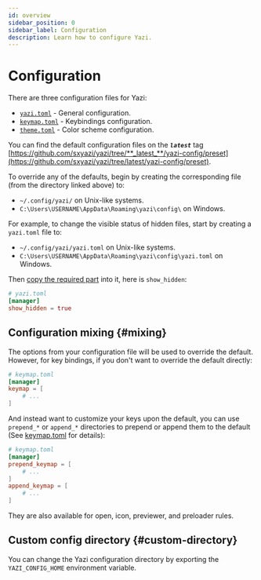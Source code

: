 ```yaml
---
id: overview
sidebar_position: 0
sidebar_label: Configuration
description: Learn how to configure Yazi.
---
```


# Configuration

There are three configuration files for Yazi:

- [`yazi.toml`](/docs/configuration/yazi) - General configuration.
- [`keymap.toml`](/docs/configuration/keymap) - Keybindings configuration.
- [`theme.toml`](/docs/configuration/theme) - Color scheme configuration.

You can find the default configuration files on the **_`latest`_** tag [https://github.com/sxyazi/yazi/tree/**_latest_**/yazi-config/preset](https://github.com/sxyazi/yazi/tree/latest/yazi-config/preset).

To override any of the defaults, begin by creating the corresponding file (from the directory linked above) to:

- `~/.config/yazi/` on Unix-like systems.
- `C:\Users\USERNAME\AppData\Roaming\yazi\config\` on Windows.

For example, to change the visible status of hidden files, start by creating a `yazi.toml` file to:

- `~/.config/yazi/yazi.toml` on Unix-like systems.
- `C:\Users\USERNAME\AppData\Roaming\yazi\config\yazi.toml` on Windows.

Then [copy the required part](https://github.com/sxyazi/yazi/blob/latest/yazi-config/preset/yazi.toml) into it, here is `show_hidden`:

```toml
# yazi.toml
[manager]
show_hidden = true
```

## Configuration mixing {#mixing}

The options from your configuration file will be used to override the default. However, for key bindings, if you don't want to override the default directly:

```toml
# keymap.toml
[manager]
keymap = [
	# ...
]
```

And instead want to customize your keys upon the default, you can use `prepend_*` or `append_*` directories to prepend or append them to the default (See [keymap.toml](/docs/configuration/keymap) for details):

```toml
# keymap.toml
[manager]
prepend_keymap = [
	# ...
]
append_keymap = [
	# ...
]
```

They are also available for open, icon, previewer, and preloader rules.

## Custom config directory {#custom-directory}

You can change the Yazi configuration directory by exporting the `YAZI_CONFIG_HOME` environment variable.
